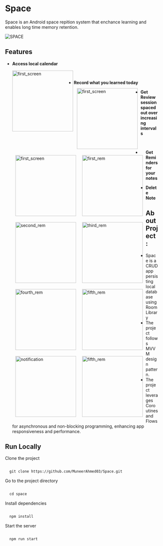 # Space

Space is an Android space repition system that enchance learning and enables long time memory retention.

![SPACE](https://github.com/MuneerAhmed03/Space/assets/97833696/352e3b39-72dc-438d-ad33-4afcc230a616)

## Features

- **Access local calendar**

	<img src="https://github.com/MuneerAhmed03/Space/assets/97833696/3cf2f031-c680-4185-92d7-c737c0e4dfab" alt="first_screen" align="left" width="200" ><br>





















- **Record what you learned today**
<img src="https://github.com/MuneerAhmed03/Space/assets/97833696/0f953348-c6b5-4e6a-b95b-b7e0e001159c" alt="first_screen" align="left" width="200" style="margin: 10px;" ><img src="https://github.com/MuneerAhmed03/Space/assets/97833696/7bf81f16-e9aa-44f3-b7fb-76427c019511" alt="first_screen" align="left" width="200"  style="margin: 10px;"><br>






















- **Get Review session spaced out over increasing intervals**
<img src="https://github.com/MuneerAhmed03/Space/assets/97833696/73d181a9-9c2e-4ace-a5f7-7d1cdd8d1d2d" alt="first_rem" align="left" width="200" style="margin: 10px;" ><img src="https://github.com/MuneerAhmed03/Space/assets/97833696/f044db5f-ab0d-4f25-82a4-dbb70ab17092" alt="second_rem" align="left" width="200" style="margin: 10px;" ><img src="https://github.com/MuneerAhmed03/Space/assets/97833696/2deeb70e-4de5-44a0-a7fb-64381c6b27bc" alt="third_rem" align="left" width="200" style="margin: 10px;" ><img src="https://github.com/MuneerAhmed03/Space/assets/97833696/5ce97679-b16e-4202-86df-81c6aa2ca21d" alt="fourth_rem" align="left" width="200" style="margin: 10px;" >



















<img src="https://github.com/MuneerAhmed03/Space/assets/97833696/b1c810b9-b714-4e9b-a60d-6cd831f8fff4" alt="fifth_rem" align="left" width="200" style="margin: 10px;" ><br>






















- **Get Reminders for your notes**
<img src="https://github.com/MuneerAhmed03/Space/assets/97833696/ca383c22-3601-4fa4-a96b-5227538d54f3" alt="notification" align="left" width="200" style="margin: 10px;" ><br>





















- **Delete Note**
<img src="https://github.com/MuneerAhmed03/Space/assets/97833696/125ee17b-7e07-4ed8-9df3-bc4ebcf8e7f3" alt="fifth_rem" align="left" width="200" style="margin: 10px;" ><br>





















## About Project :
- Space is a CRUD app persisting local database using Room Library
- The project follows MVVM design pattern.
- The project leverages Coroutines and Flows for asynchronous and non-blocking programming, enhancing app responsiveness and performance.

## Run Locally

Clone the project
```bash

  git clone https://github.com/MuneerAhmed03/Space.git

```

Go to the project directory
```bash

  cd space

```

Install dependencies
```bash

  npm install

```

Start the server
```bash

  npm run start

```
